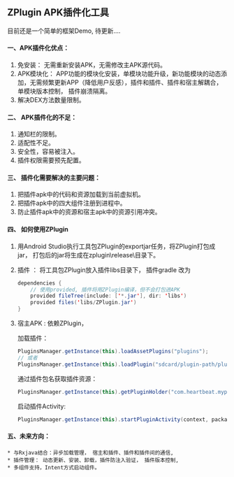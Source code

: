 ## ZPlugin APK插件化工具
目前还是一个简单的框架Demo, 待更新....

#### 一、APK插件化优点：
1. 免安装： 无需重新安装APK，无需修改主APK源代码。
2. APK模块化： APP功能的模块化安装，单模块功能升级，新功能模块的动态添加，无需频繁更新APP（降低用户反感），插件和插件、插件和宿主解耦合， 单模块版本控制， 插件崩溃隔离。
3. 解决DEX方法数量限制。

#### 二、 APK插件化的不足：
1. 通知栏的限制。
2. 适配性不足。
3. 安全性，容易被注入。
4. 插件权限需要预先配置。

#### 三、 插件化需要解决的主要问题：
1. 把插件apk中的代码和资源加载到当前虚拟机。
2. 把插件apk中的四大组件注册到进程中。
3. 防止插件apk中的资源和宿主apk中的资源引用冲突。

#### 四、 如何使用ZPlugin
1.  用Android Studio执行工具包ZPlugin的exportjar任务，将ZPlugin打包成jar， 打包后的jar将生成在zplugin\release\目录下。
2.  插件 ： 将工具包ZPlugin放入插件libs目录下， 插件gradle 改为

    ```java
    dependencies {
        // 使用provided, 插件将用ZPlugin编译，但不会打包进APK
        provided fileTree(include: ['*.jar'], dir: 'libs')
        provided files('libs/ZPlugin.jar')
    }
    ```

3. 宿主APK : 依赖ZPlugin， 

    加载插件：
    ```java
    PluginsManager.getInstance(this).loadAssetPlugins("plugins");
    // 或者
    PluginsManager.getInstance(this).loadPlugin("sdcard/plugin-path/plugin.apk");
    ```
    
    通过插件包名获取插件资源：
    ```java
    PluginsManager.getInstance(this).getPluginHolder("com.heartbeat.myplugin").dexClassLoader;
    ```
    
    启动插件Activity:
    ```java
    PluginsManager.getInstance(this).startPluginActivity(context, packageName, activityname);
    ```

#### 五、未来方向：
    * 与Rxjava结合：异步加载管理， 宿主和插件、插件和插件间的通信, 
    * 插件管理： 动态更新、安装、卸载，插件防注入验证， 插件版本控制, 
    * 多组件支持，Intent方式启动组件。
